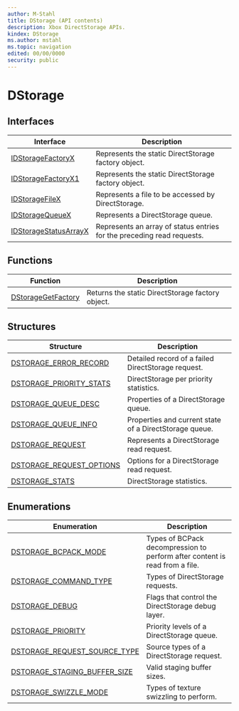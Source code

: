 ```yaml
---
author: M-Stahl
title: DStorage (API contents)
description: Xbox DirectStorage APIs.
kindex: DStorage
ms.author: mstahl
ms.topic: navigation
edited: 00/00/0000
security: public
---
```


# DStorage  

  
  
## Interfaces  
  
| Interface | Description |  
| --- | --- |  
| [IDStorageFactoryX](interfaces/IDStorageFactoryX/idstoragefactoryx.md) | Represents the static DirectStorage factory object. |  
| [IDStorageFactoryX1](interfaces/IDStorageFactoryX1/idstoragefactoryx1.md) | Represents the static DirectStorage factory object. |  
| [IDStorageFileX](interfaces/IDStorageFileX/idstoragefilex.md) | Represents a file to be accessed by DirectStorage. |  
| [IDStorageQueueX](interfaces/IDStorageQueueX/idstoragequeuex.md) | Represents a DirectStorage queue. |  
| [IDStorageStatusArrayX](interfaces/IDStorageStatusArrayX/idstoragestatusarrayx.md) | Represents an array of status entries for the preceding read requests. |  
  
## Functions  
  
| Function | Description |  
| --- | --- |  
| [DStorageGetFactory](functions/dstoragegetfactory.md) | Returns the static DirectStorage factory object. |  
  
## Structures  
  
| Structure | Description |  
| --- | --- |  
| [DSTORAGE_ERROR_RECORD](structs/dstorage_error_record.md) | Detailed record of a failed DirectStorage request. |  
| [DSTORAGE_PRIORITY_STATS](structs/dstorage_priority_stats.md) | DirectStorage per priority statistics. |  
| [DSTORAGE_QUEUE_DESC](structs/dstorage_queue_desc.md) | Properties of a DirectStorage queue. |  
| [DSTORAGE_QUEUE_INFO](structs/dstorage_queue_info.md) | Properties and current state of a DirectStorage queue. |  
| [DSTORAGE_REQUEST](structs/dstorage_request.md) | Represents a DirectStorage read request. |  
| [DSTORAGE_REQUEST_OPTIONS](structs/dstorage_request_options.md) | Options for a DirectStorage read request. |  
| [DSTORAGE_STATS](structs/dstorage_stats.md) | DirectStorage statistics. |  
  
## Enumerations  
  
| Enumeration | Description |  
| --- | --- |  
| [DSTORAGE_BCPACK_MODE](enums/dstorage_bcpack_mode.md) | Types of BCPack decompression to perform after content is read from a file. |  
| [DSTORAGE_COMMAND_TYPE](enums/dstorage_command_type.md) | Types of DirectStorage requests. |  
| [DSTORAGE_DEBUG](enums/dstorage_debug.md) | Flags that control the DirectStorage debug layer. |  
| [DSTORAGE_PRIORITY](enums/dstorage_priority.md) | Priority levels of a DirectStorage queue. |  
| [DSTORAGE_REQUEST_SOURCE_TYPE](enums/dstorage_request_source_type.md) | Source types of a DirectStorage request. |  
| [DSTORAGE_STAGING_BUFFER_SIZE](enums/dstorage_staging_buffer_size.md) | Valid staging buffer sizes. |  
| [DSTORAGE_SWIZZLE_MODE](enums/dstorage_swizzle_mode.md) | Types of texture swizzling to perform. |  
